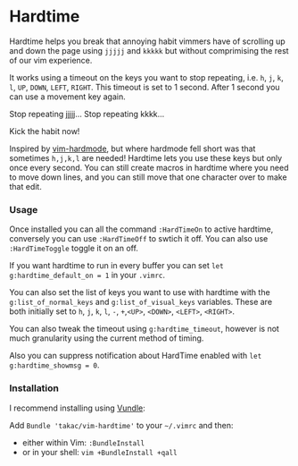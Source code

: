 # Hardtime

Hardtime helps you break that annoying habit vimmers have of scrolling up and
down the page using `jjjjj` and `kkkkk` but without comprimising the rest of our vim
experience.

It works using a timeout on the keys you want to stop repeating, i.e. `h`, `j`, `k`, `l`, `UP`, `DOWN`, `LEFT`, `RIGHT`.
This timeout is set to 1 second. After 1 second you can use a movement key again.

Stop repeating jjjjj...
Stop repeating kkkk...

Kick the habit now!

Inspired by [vim-hardmode](https://github.com/wikitopian/hardmode), but where
hardmode fell short was that sometimes `h,j,k,l` are needed! Hardtime lets you use
these keys but only once every second. You can still create macros in hardtime
where you need to move down lines, and you can still move that one character
over to make that edit.

### Usage

Once installed you can all the command `:HardTimeOn` to active hardtime,
conversely you can use `:HardTimeOff` to swtich it off. You can also use
`:HardTimeToggle` toggle it on an off.

If you want hardtime to run in every buffer you can set `let
g:hardtime_default_on = 1` in your `.vimrc`.

You can also set the list of keys you want to use with hardtime with the
`g:list_of_normal_keys` and `g:list_of_visual_keys` variables. These are both
initially set to `h`, `j`, `k`, `l`, `-`, `+`,`<UP>`, `<DOWN>`, `<LEFT>`, `<RIGHT>`.

You can also tweak the timeout using `g:hardtime_timeout`, however is not much
granularity using the current method of timing.

Also you can suppress notification about HardTime enabled with `let g:hardtime_showmsg = 0`.

### Installation
I recommend installing using [Vundle](https://github.com/gmarik/vundle):

Add `Bundle 'takac/vim-hardtime'` to your `~/.vimrc` and then:

* either within Vim: `:BundleInstall`
* or in your shell: `vim +BundleInstall +qall`

